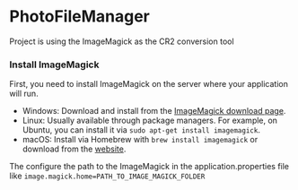 
# PhotoFileManager

Project is using the ImageMagick as the CR2 conversion tool

### Install ImageMagick
First, you need to install ImageMagick on the server where your application will run.

 - Windows: Download and install from the [ImageMagick download page](https://imagemagick.org/script/download.php).
 - Linux: Usually available through package managers. For example, on
   Ubuntu, you can install it via `sudo apt-get install imagemagick`.
 - macOS: Install via Homebrew with `brew install imagemagick` or download
   from the [website](https://imagemagick.org/script/download.php).

The configure the path to the ImageMagick in the application.properties file like `image.magick.home=PATH_TO_IMAGE_MAGICK_FOLDER`
